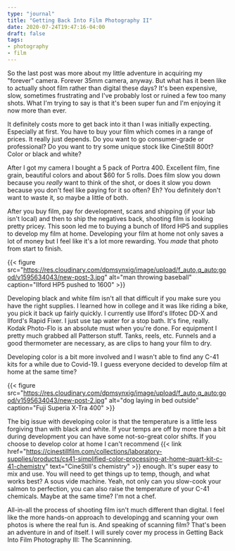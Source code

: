 ```yaml
---
type: "journal"
title: "Getting Back Into Film Photography II"
date: 2020-07-24T19:47:16-04:00
draft: false
tags:
- photography
- film
---
```



So the last post was more about my little adventure in acquiring my "forever" camera. Forever 35mm camera, anyway. But what has it been like to actually shoot film rather than digital these days? It's been expensive, slow, sometimes frustrating and I've probably lost or ruined a few too many shots. What I'm trying to say is that it's been super fun and I'm enjoying it now more than ever.

It definitely costs more to get back into it than I was initially expecting. Especially at first. You have to buy your film which comes in a range of prices. It really just depends. Do you want to go consumer-grade or professional? Do you want to try some unique stock like CineStill 800t? Color or black and white?

After I got my camera I bought a 5 pack of Portra 400. Excellent film, fine grain, beautiful colors and about $60 for 5 rolls. Does film slow you down because you *really* want to think of the shot, or does it slow you down because you don't feel like paying for it so often? Eh? You definitely don't want to waste it, so maybe a little of both.

After you buy film, pay for development, scans and shipping (if your lab isn't local) and then to ship the negatives back, shooting film is looking pretty pricey. This soon led me to buying a bunch of Ilford HP5 and supplies to develop my film at home. Developing your film at home not only saves a lot of money but I feel like it's a lot more rewarding. You *made* that photo from start to finish.

{{< figure src="https://res.cloudinary.com/dpmsynxig/image/upload/f_auto,q_auto:good/v1595634043/new-post-3.jpg" alt="man throwing baseball" caption="Ilford HP5 pushed to 1600" >}}

Developing black and white film isn't all that difficult if you make sure you have the right supplies. I learned how in college and it was like riding a bike, you pick it back up fairly quickly. I currently use Ilford's Ilfotec DD-X and Ilford's Rapid Fixer. I just use tap water for a stop bath. It's fine, really. Kodak Photo-Flo is an absolute must when you're done. For equipment I pretty much grabbed all Patterson stuff. Tanks, reels, etc. Funnels and a good thermometer are necessary, as are clips to hang your film to dry.

Developing color is a bit more involved and I wasn't able to find any C-41 kits for a while due to Covid-19. I guess everyone decided to develop film at home at the same time?

{{< figure src="https://res.cloudinary.com/dpmsynxig/image/upload/f_auto,q_auto:good/v1595634043/new-post-2.jpg" alt="dog laying in bed outside" caption="Fuji Superia X-Tra 400" >}}

The big issue with developing color is that the temperature is a little less forgiving than with black and white. If your temps are off by more than a bit during development you can have some not-so-great color shifts. If you choose to develop color at home I can't recommend {{< link href="https://cinestillfilm.com/collections/laboratory-supplies/products/cs41-simplified-color-processing-at-home-quart-kit-c-41-chemistry" text="CineStill's chemistry" >}} enough. It's super easy to mix and use. You will need to get things up to temp, though, and what works best? A sous vide machine. Yeah, not only can you slow-cook your salmon to perfection, you can also raise the temperature of your C-41 chemicals. Maybe at the same time? I'm not a chef.

All-in-all the process of shooting film isn't much different than digital. I feel like the more hands-on approach to developingg and scanning your own photos is where the real fun is. And speaking of scanning film? That's been an adventure in and of itself. I will surely cover my process in Getting Back Into Film Photography III: The Scanninning.
